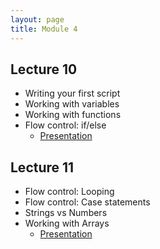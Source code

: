 ```yaml
---
layout: page
title: Module 4
---
```


## Lecture 10
* Writing your first script
* Working with variables
* Working with functions
* Flow control: if/else
  * [Presentation](https://rapurl.live/c3l)

## Lecture 11
* Flow control: Looping
* Flow control: Case statements
* Strings vs Numbers
* Working with Arrays
  * [Presentation](https://rapurl.live/c3l)

